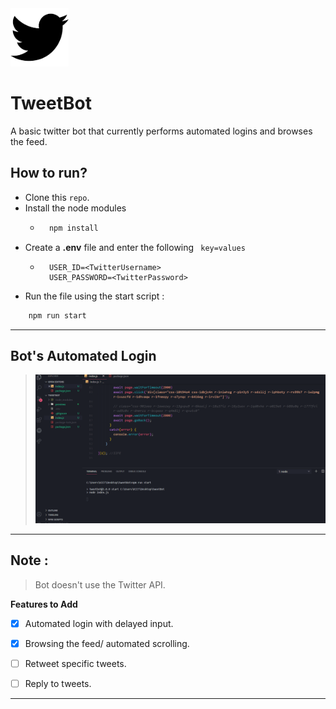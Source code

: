<!-- <img src="https://www.flaticon.com/svg/vstatic/svg/254/254406.svg?token=exp=1615872403~hmac=72725d14512c04c60e2ec1abae974656" width = "100px"> -->
<img src="./previews/logonew.png" width = "93px">

# TweetBot
A basic twitter bot that currently performs automated logins and browses the feed.

## How to run?
* Clone this ```repo```.
* Install the node modules
    * ```bash
        npm install
        ```
* Create a **.env** file and enter the following ``` key=values```
    * ```
        USER_ID=<TwitterUsername>
        USER_PASSWORD=<TwitterPassword>
        ```
* Run the file using the start script :
```bash
    npm run start
```
---
## Bot's Automated Login

> ![Alt Text](./previews/botlogin.gif)

---
## Note :
> Bot doesn't use the Twitter API.

**Features to Add**

- [x] Automated login with delayed input.

- [x] Browsing the feed/ automated scrolling.

- [ ] Retweet specific tweets.

- [ ] Reply to tweets.

---



